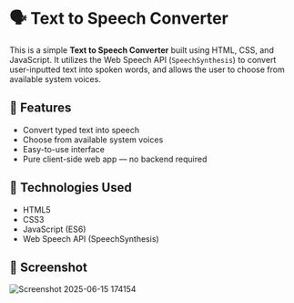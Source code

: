 # 🗣️ Text to Speech Converter

This is a simple **Text to Speech Converter** built using HTML, CSS, and JavaScript. It utilizes the Web Speech API (`SpeechSynthesis`) to convert user-inputted text into spoken words, and allows the user to choose from available system voices.

## 🌟 Features

- Convert typed text into speech
- Choose from available system voices
- Easy-to-use interface
- Pure client-side web app — no backend required

## 🔧 Technologies Used

- HTML5
- CSS3
- JavaScript (ES6)
- Web Speech API (SpeechSynthesis)

## 📸 Screenshot
![Screenshot 2025-06-15 174154](https://github.com/user-attachments/assets/175e3116-a63e-4171-a2c1-ddcd123c1020)

